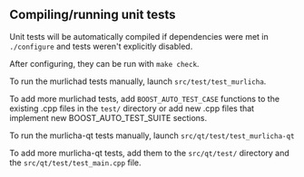 Compiling/running unit tests
------------------------------------

Unit tests will be automatically compiled if dependencies were met in `./configure`
and tests weren't explicitly disabled.

After configuring, they can be run with `make check`.

To run the murlichad tests manually, launch `src/test/test_murlicha`.

To add more murlichad tests, add `BOOST_AUTO_TEST_CASE` functions to the existing
.cpp files in the `test/` directory or add new .cpp files that
implement new BOOST_AUTO_TEST_SUITE sections.

To run the murlicha-qt tests manually, launch `src/qt/test/test_murlicha-qt`

To add more murlicha-qt tests, add them to the `src/qt/test/` directory and
the `src/qt/test/test_main.cpp` file.
